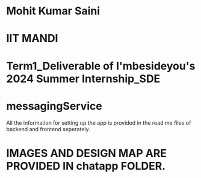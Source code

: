 # Mohit Kumar Saini 
# IIT MANDI
# Term1_Deliverable of I'mbesideyou's 2024 Summer Internship_SDE


# messagingService
All the information for setting up the app is provided in the read me files of backend and frontend seperately.

# IMAGES AND DESIGN MAP ARE PROVIDED IN chatapp FOLDER.


